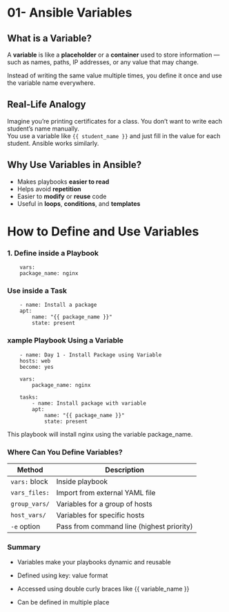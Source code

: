 # 01-                                              Ansible Variables 


##  What is a Variable?

A **variable** is like a **placeholder** or a **container** used to store information — such as names, paths, IP addresses, or any value that may change.

Instead of writing the same value multiple times, you define it once and use the variable name everywhere.


## Real-Life Analogy

Imagine you’re printing certificates for a class. You don’t want to write each student’s name manually.  
You use a variable like `{{ student_name }}` and just fill in the value for each student. Ansible works similarly.

## Why Use Variables in Ansible?

- Makes playbooks **easier to read**
- Helps avoid **repetition**
- Easier to **modify** or **reuse** code
- Useful in **loops**, **conditions**, and **templates**


# How to Define and Use Variables

### 1. Define inside a Playbook


        vars:
        package_name: nginx


### Use inside a Task

        - name: Install a package
        apt:
            name: "{{ package_name }}"
            state: present


### xample Playbook Using a Variable

        - name: Day 1 - Install Package using Variable
        hosts: web
        become: yes

        vars:
            package_name: nginx

        tasks:
            - name: Install package with variable
            apt:
                name: "{{ package_name }}"
                state: present


This playbook will install nginx using the variable package_name.

### Where Can You Define Variables?

|   Method      |          Description                      |
| ------------- | ----------------------------------------- |
| `vars:` block | Inside playbook                           |
| `vars_files:` | Import from external YAML file            |
| `group_vars/` | Variables for a group of hosts            |
| `host_vars/`  | Variables for specific hosts              |
| `-e` option   | Pass from command line (highest priority) |

### Summary

- Variables make your playbooks dynamic and reusable

- Defined using key: value format

- Accessed using double curly braces like {{ variable_name }}

- Can be defined in multiple place

